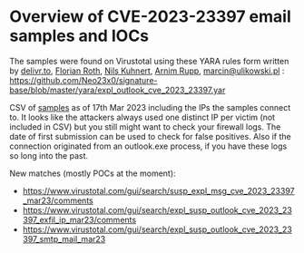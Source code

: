 # Overview of CVE-2023-23397 email samples and IOCs

The samples were found on Virustotal using these YARA rules form written by [delivr.to](https://delivr.to), [Florian Roth](https://github.com/Neo23x0), [Nils Kuhnert](https://github.com/3c7), [Arnim Rupp](https://github.com/ruppde), marcin@ulikowski.pl :   
<https://github.com/Neo23x0/signature-base/blob/master/yara/expl_outlook_cve_2023_23397.yar>

CSV of [samples](munin_check-results_CVE-2023-23397.csv) as of 17th Mar 2023 including the IPs the samples connect to. It looks like the attackers always used one distinct IP per victim (not included in CSV) but you still might want to check your firewall logs. The date of first submission can be used to check for false positives. Also if the connection originated from an outlook.exe process, if you have these logs so long into the past.

New matches (mostly POCs at the moment):
* <https://www.virustotal.com/gui/search/susp_expl_msg_cve_2023_23397_mar23/comments>
* <https://www.virustotal.com/gui/search/expl_susp_outlook_cve_2023_23397_exfil_ip_mar23/comments>
* <https://www.virustotal.com/gui/search/expl_susp_outlook_cve_2023_23397_smtp_mail_mar23>


